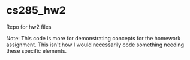cs285_hw2
=========

Repo for hw2 files

Note: This code is more for demonstrating concepts for the homework assignment.
This isn't how I would necessarily code something needing these specific elements. 

